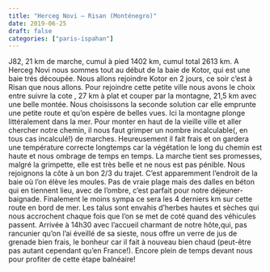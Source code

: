 ```yaml
---
title: "Herceg Novi – Risan (Monténegro)"
date: 2019-06-25
draft: false
categories: ["paris-ispahan"]
---
```


J82, 21 km de marche, cumul à pied 1402 km, cumul total 2613 km.
A Herceg Novi nous sommes tout au début de la baie de Kotor, qui est une baie trés découpée. Nous allons rejoindre Kotor en 2 jours, ce soir c’est à Risan que nous allons. Pour rejoindre cette petite ville nous avons le choix entre suivre la cote , 27 km à plat et couper par la montagne, 21,5 km avec une belle montée. Nous choisissons la seconde solution car elle emprunte une petite route et qu’on espère de belles vues. Ici la montagne plonge littéralement dans la mer. Pour monter en haut de la vieille ville et aller chercher notre chemin, il nous faut grimper un nombre incalculable(, en tous cas incalculé!) de marches. Heureusement il fait frais et on gardera une température correcte longtemps car la végétation le long du chemin est haute et nous ombrage de temps en temps. La marche tient ses promesses, malgré la grimpette, elle est très belle et ne nous est pas pénible. Nous rejoignons la côte à un bon 2/3 du trajet. C’est apparemment l’endroit de la baie où l’on élève les moules. Pas de vraie plage mais des dalles en béton qui en tiennent lieu, avec de l’ombre, c’est parfait pour notre déjeuner-baignade. Finalement le moins sympa ce sera les 4 derniers km sur cette route en bord de mer. Les talus sont envahis d’herbes hautes et sèches qui nous accrochent chaque fois que l’on se met de coté quand des véhicules passent.
Arrivée à 14h30 avec l’accueil charmant de notre hôte,qui, pas rancunier qu’on l’ai éveillé de sa sieste, nous offre un verre de jus de grenade bien frais, le bonheur car il fait à nouveau bien chaud (peut-être pas autant cependant qu’en France!). Encore plein de temps devant nous pour profiter de cette étape balnéaire!
